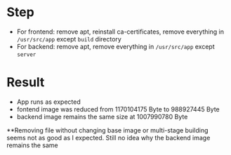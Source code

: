 # Step #
- For frontend: remove apt, reinstall ca-certificates, remove everything in 
`/usr/src/app` except `build` directory
- For backend: remove apt, remove everything in `/usr/src/app` except `server`

# Result #
- App runs as expected
- fontend image was reduced from 1170104175 Byte to 988927445 Byte
- backend image remains the same size at 1007990780 Byte

**Removing file without changing base image or multi-stage building seems not as 
good as I expected. Still no idea why the backend image remains the same
